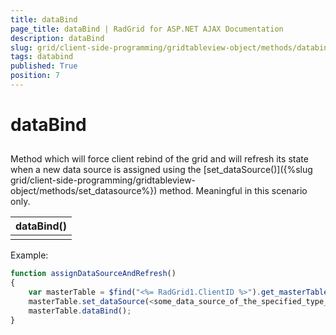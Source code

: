 ```yaml
---
title: dataBind
page_title: dataBind | RadGrid for ASP.NET AJAX Documentation
description: dataBind
slug: grid/client-side-programming/gridtableview-object/methods/databind
tags: databind
published: True
position: 7
---
```


# dataBind



## 

Method which will force client rebind of the grid and will refresh its state when a new data source is assigned using the [set_dataSource()]({%slug grid/client-side-programming/gridtableview-object/methods/set_datasource%}) method. Meaningful in this scenario only.


|  **dataBind()**  |
| ------ |
||

Example:

````JavaScript
function assignDataSourceAndRefresh()
{
    var masterTable = $find("<%= RadGrid1.ClientID %>").get_masterTableView();
    masterTable.set_dataSource(<some_data_source_of_the_specified_type_above>);
    masterTable.dataBind();
}
````


